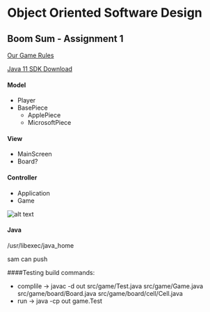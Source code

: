 # Object Oriented Software Design
## Boom Sum - Assignment 1

[Our Game Rules](https://docs.google.com/document/d/1_wMhFzSuaV6x1I3Z5ugPdOIbmNKR9TzG59vx2J-8ob8/edit?usp=sharing)

[Java 11 SDK Download](https://www.oracle.com/technetwork/java/javase/downloads/jdk11-downloads-5066655.html)

#### Model
* Player
* BasePiece
  * ApplePiece
  * MicrosoftPiece
#### View
* MainScreen
* Board?
#### Controller
* Application
* Game

![alt text](https://koenig-media.raywenderlich.com/uploads/2016/06/MVC-feature.png "MVC")

#### Java
/usr/libexec/java_home

<!-- ![alt text](https://upload.wikimedia.org/wikipedia/commons/thumb/a/a0/MVC-Process.svg/1024px-MVC-Process.svg.png "MVC2") -->

sam can push

####Testing build commands:
* complile -> javac -d out src/game/Test.java src/game/Game.java src/game/board/Board.java src/game/board/cell/Cell.java
* run      -> java -cp out game.Test

